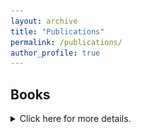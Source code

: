 ```yaml
---
layout: archive
title: "Publications"
permalink: /publications/
author_profile: true
---
```

## Books
<details>
	<summary>Click here for more details.</summary>
	
<h3><a target="_blank" href="/images/statesofignorance.jpg"><img src="/images/statesofignorance.jpg" alt="Cover image for 'States of Ignorance'" title="Click here for larger image" width="200" height="200" style="float:left;margin:0px 10px 10px 0px" ></a><span style="font-style: italic;">States of Ignorance: Governing Irregular Migrants in Western Europe </span>(Cambridge University Press, 2023) (co-edited with Christina Boswell)</h3>

<p>Much attention has been focused on how states produce knowledge about the people they govern; far less has been written about those aspects of society that states choose to keep obscure. In this book, we explore this understudied dimension of state power by focusing on the way that Western European states have attempted to handle one of the most contested social issues of our day: the governance of irregular migrants.</p>

<p>We develop a theory of 'state ignorance', setting out three complementary ways of understanding such oversights: ignorance as omission, ignorance as strategy, and ignorance as ascription. We then examine how these different forms of ignorance have affected state monitoring and control of irregular migrants from the 1960s to the present day across France, Germany and the United Kingdom. Our findings upend dominant approaches, which tend to assume that states are preoccupied with producing knowledge about their populations. We argue, instead, that states have actually been keen to sustain ignorance about their unauthorised populations.</p>

<p>You can visit the <a href="https://www.cambridge.org/gb/universitypress/subjects/politics-international-relations/comparative-politics/states-ignorance-governing-irregular-migrants-western-europe?format=HB" target="_blank">book's website</a> and you can <a href="https://doi.org/10.1017/9781009410199" target="_blank">get online access to the e-book via Cambridge Core</a>. The book is also available at <a target="_blank" href="https://www.amazon.co.uk/States-Ignorance-Governing-Irregular-Migrants/dp/1009410180/">Amazon (UK)</a> and most other international booksellers.</p>

<h3><a target="_blank" href="/images/francecover.jpg"><img src="/images/francecover.jpg" title="Click here for larger image" alt="Cover image for 'France'" width="200" height="200" style="float:right;margin:0px 0px 10px 10px"></a><span style="font-style: italic;">France </span>(Polity Press, 2020)</h3>

<p>This book is an introduction to French history since 1940, organised around six thematic and chronological chapters. Starting from the idea that France is a "paradoxical" nation, it looks at a number of contradictions within recent French history, including the tension between defeat and resistance, state and citizen, and colonialism and anti-colonialism.</p>

<p>You can hear me talk more about the book on the <a target="_blank" href="https://newbooksnetwork.com/france">New Books in French Studies podcast</a> with Roxanne Panchasi and at <a target="_blank" href="http://frenchhistorysociety.co.uk/blog/?p=2515">my online book launch event</a> at the Institute of Historical Research in London. There have also been two review forums on the book on the Tocqueville21 website (with contributions by <a target="_blank" href="https://tocqueville21.com/focus/paradoxes-of-france/">Art Goldhammer</a>, <a target="_blank" href="https://tocqueville21.com/focus/la-tache-de-lhistorien/">Emmanuel Jousse</a>, and a <a target="_blank" href="https://tocqueville21.com/focus/lembarras-du-choix/">response by me</a>) and in the journal <a target="_blank" href="https://www.tandfonline.com/toc/cmcf20/29/3"><span style="font-style: italic;">Modern and Contemporary France</span></a> (with contributions by Minayo Nasiali, David Lees, and Evan Spritzer).</p>

<p>You can buy the book <a href="https://politybooks.com/bookdetail/?isbn=9781509530014" target="_blank">directly from the publisher</a> or at <a target="_blank" href="https://www.amazon.co.uk/France-Polity-Histories-Emile-Chabal/dp/1509530029/">Amazon (UK)</a>, <a target="_blank" href="https://www.amazon.com/France-Polity-Histories-Emile-Chabal/dp/1509530029/">Amazon (USA)</a> and <a target="_blank" href="https://www.amazon.fr/France-Polity-Histories-Emile-Chabal/dp/1509530029/"> Amazon (France)</a>.</p>

<h3><a target="_blank" href="/images/divrep.jpg"><img src="/images/divrep.jpg" alt="Cover image for 'A Divided Republic'" title="Click here for larger image" width="200" height="200" style="float:left;margin:0px 10px 10px 0px" ></a><span style="font-style: italic;">A Divided Republic: nation, state and citizenship in contemporary France </span>(Cambridge University Press, 2015)</h3>

<p>Based on an original and sophisticated historical interpretation of contemporary French political culture, this book shows how passionate debates over citizenship, immigration, colonial memory, the reform of the state and the historiography of modern France have galvanised the French elite and created new spaces for discussion and disagreement. Over time, these debates have coalesced around two political languages - republicanism and liberalism - both of which structure the historical imagination and the symbolic vocabulary of French political actors. In the twenty-first century, these two political languages have become the central battleground of contemporary French politics.</p>

<p>An easy way to get a sense of what the book is about is to <a target="_blank" href="http://newbooksnetwork.com/emile-chabal-a-divided-republic-nation-state-and-citizenship-in-contemporary-france-cambridge-up-2015/">listen to my New Books in French Studies podcast</a>. Alternatively, you can read <a target="_blank" href="/files/jpriforum.pdf">a review forum on the book in the <span style="font-style: italic;">Journal of Politics, Religion and Ideology</span></a> or listen to a podcast of the main book launch event I did at the <a target="_blank" href="http://frenchhistorysociety.co.uk/blog/?p=633">Institute of Historical Research in London</a>. J'ai discut&eacute; de mon livre en fran&ccedil;ais <a target="_blank" href="https://www.youtube.com/watch?v=tE3vSh8AnBE">&agrave; la Fondation Jean Jaur&egrave;s</a>.</p>

<p>You can visit the <a href="http://www.cambridge.org/gb/academic/subjects/history/twentieth-century-european-history/divided-republic-nation-state-and-citizenship-contemporary-france?format=PB" target="_blank">book's website</a> and you can <a href="https://doi.org/10.1017/CBO9781107447936" target="_blank">get online access to the e-book via Cambridge Core</a>. The book is also available at <a target="_blank" href="https://www.amazon.co.uk/Divided-Republic-Nation-Citizenship-Contemporary/dp/1107692873">Amazon (UK)</a>, <a target="_blank" href="https://www.amazon.com/Divided-Republic-Nation-Citizenship-Contemporary/dp/1107692873">Amazon (USA)</a> and <a target="_blank" href="https://www.amazon.fr/Divided-Republic-Nation-Citizenship-Contemporary/dp/1107692873"> Amazon (France)</a>.</p>

<h3><a target="_blank" href="/images/france1970s.jpg"><img src="/images/france1970s.jpg" alt="Cover image for 'France since the 1970s'" title="Click here for larger image" width="200" height="200" style="float:right;margin:0px 0px 10px 10px"></a><span style="font-style: italic;">France since the 1970s: history, politics and memory in an age of uncertainty </span>(Bloomsbury Academic, 2014) (edited)</h3>

<p>How have the French reimagined the revolutionary, republican and reactionary ideologies that have been so crucial to their history? How has the arrival of hundreds of thousands of postcolonial migrants transformed politics? These are just some of the questions at the heart of this book. With contributions from leading specialists on topics as varied as the legacy of empire and neo-liberalism, it explores how the French have dealt with the pervasive sense of uncertainty that has become a defining feature of contemporary European politics.</p>

<p>Contributors to this volume include: Pascal Perrineau, Jim Shields, Nick Hewlett, Christophe Prochasson, Yann Scioldo-Z&uuml;rcher, Daniel A. Gordon, Isabel Hollis, Patricia M. E. Lorcin, Michael C. Behrent, Iain Stewart, Camille Robcis, Sophie Gu&eacute;rard de Latour and Sudhir Hazareesingh.</p>

<p>You can <a href="http://www.bloomsbury.com/uk/france-since-the-1970s-9781472509772/" target="_blank">visit the website for the book</a> or <a href="http://dx.doi.org/10.5040/9781474210676" target="_blank">get online access to the e-book via Bloomsbury Collections</a>. You can also buy the book at <a target="_blank" href="http://www.amazon.co.uk/France-since-1970s-Bloomsbury/dp/1472509773">Amazon (UK)</a>, <a target="_blank" href="http://www.amazon.com/France-since-1970s-Politics-Uncertainty/dp/1472509773/">Amazon (USA)</a> and <a target="_blank" href="http://www.amazon.fr/France-Since-1970s-Politics-Uncertainty/dp/1472509773/">Amazon (France)</a>.</p>

<h3><a target="_blank" href="/images/francebritain.jpg"><img src="/images/francebritain.jpg" title="Click here for larger image" alt="Cover image for 'France and Britain in Two World Wars'" width="200" height="200" style="float:left;margin:0px 10px 10px 0px"></a><span style="font-style: italic;">Britain and France in Two World Wars: Truth, Myth and Memory </span>(Bloomsbury Academic, 2013) (co-edited with Robert Tombs)</h3>

<p>France and Britain, indispensable allies in two world wars, remember and forget their shared history in contrasting ways. This book examines key episodes in the relationship between the two countries, including the outbreak of war in 1914, the battles of the Somme and Verdun, the Fall of France in 1940, Dunkirk, and British involvement in the French Resistance and the 1944 Liberation. The contributors discuss how the two countries tend to forget what they owe to each other, and have a distorted view of history which still colours and prejudices their relationship today, despite government efforts to build a close political and military partnership.</p>

<p>Contributors to this volume include: Gary Sheffield, John Keiger, William Philpott, Elizabeth Greenhalgh, Akhila Yechury, Martin Alexander, Sebastien Albertelli, Olivier Wieviorka, Philip Bell, Jay Winter, Robert Frank and David Reynolds.</p>

<p>This is the <a href="http://www.bloomsbury.com/uk/britain-and-france-in-two-world-wars-9781441130396/" target="_blank">link to the publisher's website</a>. You can also buy the book at <a target="_blank" href="http://www.amazon.co.uk/Britain-France-Two-World-Wars/dp/144113039X/">Amazon (UK)</a>, <a target="_blank" href="http://www.amazon.com/Britain-France-Two-World-Wars/dp/144113039X/">Amazon (USA)</a> and <a target="_blank" href="http://www.amazon.fr/Britain-France-Two-World-Wars/dp/144113039X/"> Amazon (France)</a>.</p>

	</details>

## Articles and book chapters
<details>
	<summary>Click here for more details.</summary>
	
<ul>
	<li>'France's identity crisis' in <span style="font-style: italic;">Current History</span> (Vol. 123, March 2024) [<a target="_blank" href="/files/francesidentitycrisis.pdf">Link to article (free)</a>] [<a href="https://doi.org/10.1525/curh.2024.123.851.89" target="_blank">Link to article in <span style="font-style: italic;">Current History</span></a>]</li>
	<li>'Between neo-liberalism and the nation: France’s political landscape in 2022' in <span style="font-style: italic;">Modern and Contemporary France</span> (Vol. 30, No. 4, 2022) (co-authored with Michael C. Behrent) [<a href="https://doi.org/10.1080/09639489.2022.2134327" target="_blank">Link to article in <span style="font-style: italic;">Modern and Contemporary France</span> (free, open access)</a>]</li>
	<li>'Big data, small concepts: histosophy as an approach to longue-dur&eacute;e history' in <span style="font-style: italic;">Global Intellectual History</span> (Vol. 6, No. 1, 2021) (co-authored with Luis de Miranda) [<a href="https://doi.org/10.1080/23801883.2019.1592871" target="_blank">Link to article in <span style="font-style: italic;">Global Intellectual History</span> (free, open access)</a>]</li>
	<li>'Anticolonialism' in <span style="font-style: italic;">The Cambridge History of French Thought</span>, eds. Michael Moriarty and Jeremy Jennings (Cambridge, Cambridge University Press, 2019) [<a href="/files/anticolonialism.pdf" target="_blank">PDF</a>] [<a target="_blank" href="https://doi.org/10.1017/9781316681572.049">Online access to the chapter via Cambridge Core (subscription only)</a>] [<a href="https://www.cambridge.org/gb/academic/subjects/literature/european-literature/cambridge-history-french-thought?format=HB" target="_blank">Buy the book</a>]</li>
	<li>'Historians of the world, unite! Eric Hobsbawm and the Communist Party Historians Group, 1946-1956' in <span style="font-style: italic;">Mundos do Trabalho</span> (Vol. 10, No. 19, 2018) [<a href="https://periodicos.ufsc.br/index.php/mundosdotrabalho/article/view/1984-9222.2018v10n19p71/39240" target="_blank">Link to article in <span style="font-style: italic;">Mundos do Trabalho</span> (free, open access)</a>] [<a href="https://periodicos.ufsc.br/index.php/mundosdotrabalho/article/view/1984-9222.2018v10n19p71/39041" target="_blank">Tamb&eacute;m dispon&iacute;vel em portugu&ecirc;s na revista <span style="font-style: italic;">Mundos do Trabalho</span></a>]</li>
	<li>'Les intellectuels et la crise de la d&eacute;mocratie' in <span style="font-style: italic;">Pouvoirs</span> (No. 161, April 2017) [<a href="/files/intellectuelscrise.pdf" target="_blank">Link to article (free)</a>] [<a href="http://dx.doi.org/10.3917/pouv.161.0109" target="_blank">Link to article through Cairn (subscription only)</a>]</li>
	<li>'From the banlieue to the burkini: the many lives of French republicanism' in <span style="font-style: italic;">Modern and Contemporary France</span> (Vol. 25, No. 1, 2017) [<a target="_blank" href="/files/banlieue.pdf">Link to article (free)</a>] [<a href="http://dx.doi.org/10.1080/09639489.2016.1246164" target="_blank">Link to article in <span style="font-style: italic;">Modern and Contemporary France</span> (subscription only)</a>]</li>
	<li>'The Agonies of Liberalism' in <span style="font-style: italic;">Contemporary European History</span> (Vol. 25, No. 4, 2016) [<a target="_blank" href="/files/agoniesofliberalism.pdf">Link to article (free)</a>] [<a href="http://dx.doi.org/10.1017/S0960777316000321" target="_blank">Link to article in <span style="font-style: italic;">Contemporary European History</span> (subscription only)</a>]</li>
	<li>'French Political Culture in the 1970s. Liberalism, Identity Politics and the Modest State' in <span style="font-style: italic;">Geschichte und Gesellschaft</span> (Vol. 42, No. 2, 2016) [<a target="_blank" href="/files/frenchpolcult70s.pdf">Link to article (free)</a>] [<a href="https://www.jstor.org/stable/24891225" target="_blank">Link to article in JSTOR (subscription only)</a>]</li>
	<li>'Capitalism and its critics: anti-liberalism in contemporary French politics' in <span style="font-style: italic;">In Search of the Liberal Moment: Democracy, Anti-totalitarianism, and Intellectual Politics in France since 1950</span>, eds. Iain Stewart and Stephen Sawyer (London: Palgrave, 2016) [<a href="http://link.springer.com/chapter/10.1057%2F9781137581266_7" target="_blank">Online access through SpringerLink</a>] [Disponible &eacute;galement en version fran&ccedil;aise en libre-acc&egrave;s via la revue <a href="https://doi.org/10.4000/quaderni.1250" target="_blank"><span style="font-style: italic;">Quaderni</span></a>]</li>
	<li>'Managing the postcolony: minority politics in Montpellier, c.1960-c.2010' in <span style="font-style: italic;">Contemporary European History</span> (Vol. 23, No. 2, 2014) [<a target="_blank" href="/files/montpellier.pdf">Link to article (free)</a>] [<a target="_blank" href="http://dx.doi.org/10.1017/s096077731400006x">Link to article in <span style="font-style: italic;">Contemporary European History </span>(subscription only)</a>]</li>
	<li>'Le Pr&eacute;sident? Georges Fr&ecirc;che and the making of a local notable in late 20th century France' in <span style="font-style: italic;">Place and Locality in Modern France, 1750-present</span>, eds. Philip Whalen &amp; Patrick Young (London: Bloomsbury Academic, 2014) [<a href="http://www.bloomsbury.com/uk/place-and-locality-in-modern-france-9781780936864/" target="_blank">Link to publisher's page</a>] [<a href="http://www.amazon.co.uk/Locality-Modern-France-Philip-Whalen/dp/1780936869" target="_blank">Buy the book at Amazon (UK)</a>] [<a href="http://dx.doi.org/10.5040/9781474210843.0026" target="_blank">Online access (subscription only)</a>]</li>
	<li>'The rise of the Anglo-Saxon: French perceptions of the Anglo-American world in the long twentieth century' in <span style="font-style: italic;">French Politics, Culture and Society</span> (Vol. 31, No. 1, Spring 2013) [<a target="_blank" href="/files/ecanglosaxon.pdf">Link to article (free)</a>] [<a target="_blank" href="http://www.jstor.org/stable/24517581">Link to article on JSTOR (subscription only)</a>]</li>
	<li>'Just say non? France, Britain and the European Union since the 1980s' in <span style="font-style: italic;">National Identities in France</span>, ed. Brian J. Sudlow (London: Transaction Press, 2011) [<a href="/files/eceu.pdf" target="_blank">PDF</a>] [<a target="_blank" href="https://www.routledge.com/National-Identities-in-France/Sudlow/p/book/9781138512481">Link to publisher's page</a>] [<a href="http://www.amazon.co.uk/National-Identities-France-Brian-Sudlow/dp/1412842883" target="_blank">Buy the book at Amazon (UK)</a>]</li>
	<li>'De 'New Britain' &agrave; la 'Big Society': l'innovation sociale &agrave; l'anglaise' in <span style="font-style: italic;">Chantiers Politiques</span> (No. 9, Summer 2011) [<a href="/files/innovationsociale.pdf" target="_blank">Link to article (free)</a>]</li>
	<li>'Writing the French national narrative in the 21st century' in <span style="font-style: italic;">The Historical Journal</span> (Vol. 53, No. 2, Summer 2010) [<a href="/files/nationalnarrative.pdf" target="_blank">Link to article (free)</a>] [<a href="https://www.jstor.org/stable/40865699" target="_blank">Link to article on JSTOR (subscription only)</a>]</li>
	<li>'La R&eacute;publique postcoloniale: making the nation in late 20th century France' in <span style="font-style: italic;">France's Lost Empires: Fragmentation, Nostalgia and la fracture coloniale</span>, eds. Nicki Frith and Kate Marsh (London: Lexington, 2010) [<a href="/files/ecreppoco.pdf" target="_blank">PDF</a>] [<a target="_blank" href="https://rowman.com/ISBN/9780739148839">Link to publisher's page</a>] [<a href="http://www.amazon.co.uk/Frances-Lost-Empires-Fragmentation-Nostalgia/dp/0739148834" target="_blank">Buy the book at Amazon (UK)</a>]</li>
	<li>'Ernest Renan' in <span style="font-style: italic;">The Encyclopedia of Political Theory, Vol. 3</span>, ed. M. Bevir (London: SAGE, 2010) [<a target="_blank" href="http://knowledge.sagepub.com/view/politicaltheory/n385.xml">Consult the entry online at SAGE&nbsp;(subscription only)</a>] [<a href="http://www.amazon.co.uk/Encyclopedia-Political-Theory-Mark-Bevir/dp/1412958652" target="_blank">Buy the book at Amazon (UK)</a>]</li>
	<li>'Uses and abuses of history: memories of the R&eacute;publique in late 20th century France' in <span style="font-style: italic;">Historicising the French Revolution</span>, eds. I. DiVanna, D. Dodds and T. Blanning (Newcastle: Cambridge Scholars Publishing, 2008) [<a target="_blank" href="https://www.cambridgescholars.com/product/9781847186409">Link to publisher's page</a>] [<a href="http://www.amazon.co.uk/Historicising-French-Revolution-Carolina-Armenteros/dp/1847186408" target="_blank">Buy the book at Amazon (UK</a>)]</li>
	</ul>
	
	</details>

## Essays and long-form writing
	
For short-form writing - including op-eds and blog posts - go to my <a href="/talks/">press and media</a> page.

<details>
	<summary>Click here for more details.</summary>
	
<ul>
  <li><a target="_blank" href="/files/ramdanistangler.pdf">'Le French-bashing'</a> (on Nabila Ramdani and Cole Stangler's recent books on contemporary French society) in the <span style="font-style: italic;">Times Literary Supplement</span> (7 February 2024)</li>
  <li><a target="_blank" href="/files/histoiredelarue.pdf">'Pavement politics'</a> (on Danielle Tartakowsky's collective volume on the history of the street) in the <span style="font-style: italic;">Times Literary Supplement</span> (14 April 2023)</li>
  <li><a target="_blank" href="https://doi.org/10.1093/fh/crac070">'Historical perspectives on the 2022 French electoral cycle'</a> (co-authored with Michael C. Behrent & Marion Van Renterghem) in <span style="font-style: italic;">French History</span> (27 February 2023, open access)</li>
  <li><a target="_blank" href="/files/boltanskiesquerre.pdf">'Catwashing the far-right'</a> (on Luc Boltanski and Arnaud Esquerre's book about actualit&eacute; politique) in the <span style="font-style: italic;">Times Literary Supplement</span> (29 July 2022)</li>
  <li><a target="_blank" href="https://www.jacobinmag.com/2021/04/eric-hobsbawm-marxism-history-bibliography">'Uncovering the many Eric Hobsbawms'</a> (co-authored with Anne Perez) in <span style="font-style: italic;">Jacobin</span> (27 April 2021)</li>
  <li><a target="_blank" href="https://jacobinmag.com/2019/07/eric-hobsbawm-western-marxism-history-communism/">'Hobsbawm at the margins'</a> in <span style="font-style: italic;">Jacobin</span> (12 July 2019), also available in Portuguese in <span style="font-style: italic;">Jacobin Brasil</span> <a target="_blank" href="https://jacobin.com.br/2020/06/hobsbawm-nas-margens/">here</a>. Una traducci&oacute;n al espa&ntilde;ol est&aacute; disponible en la <span style="font-style: italic;">Revista Com&uacute;n</span>: <a target="_blank" href="https://www.revistacomun.com/blog/hobsbawm-en-los-mrgenes-parte-i">'Hobsbawm en los m&aacute;rgenes, parte 1'</a>, <a target="_blank" href="https://www.revistacomun.com/blog/hobsbawm-en-los-mrgenes-parte-ii">'Hobsbawm en los m&aacute;rgenes, parte 2'</a> (10-11 September 2019)</li>
  <li><a target="_blank" href="https://aeon.co/essays/how-eric-hobsbawm-helped-shape-the-global-marxist-imagination">'The voice of Hobsbawm'</a> in <span style="font-style: italic;">Aeon</span> (8 October 2018). Version fran&ccedil;aise dans la revue <span style="font-style: italic;">Lava</span>, <a target="_blank" href="https://lavamedia.be/fr/la-voix-deric-hobsbawm/">'La voix de Hobsbawm'</a> (no. 7, d&eacute;cembre 2018)</li>
  <li><a target="_blank" href="/files/jeandormessontls.pdf">'Unique m&eacute;lange'</a> (on the life and work of the French author Jean d'Ormesson) in the <span style="font-style: italic;">Times Literary Supplement</span> (5 October 2018)</li>
  <li><a target="_blank" href="http://www.synchronathemata.gr/to-brexit-kai-o-vretanikos-mythos-tis-synecheias/">'To Brexit kai o vretanikos mythos tis synecheias (Brexit and the British myth of continuity)'</a> in <span style="font-style: italic;">Synchrona Themata</span> (Issue 140-141, June 2018) [excerpt only, in Greek]</li>
  <li><a target="_blank" href="https://aeon.co/essays/the-anglo-saxon-is-not-american-or-british-but-a-french-alter-ego">'Les Anglo Saxons'</a> in <span style="font-style: italic;">Aeon</span> (18 September 2017). Version fran&ccedil;aise: <a target="_blank" href="/files/quiapeurdesanglosaxons.pdf">'Qui a peur des Anglo-Saxons'</a> in <span style="font-style: italic;">Courrier International</span> (25-31 January 2018)</li>
  <li><a target="_blank" href="https://tif.ssrc.org/2017/09/06/history-and-theorizing-the-secular/">Discussion forum around the theme 'History and Theorizing the Secular'</a> (edited with Daniel Steinmetz-Jenkins) in <span style="font-style: italic;">The Immanent Frame</span> (6 September 2017)</li>
   <li><a href="/files/europeaftersarkozy.pdf" target="_blank">'Europe after Sarkozy'</a> in <span style="font-style: italic;">Economic and Political Weekly</span> (2 June 2012)</li>
</ul>

<img src="/images/euroflag.jpg" alt="British and European flags at a crossroads" width="200" height="200" style="float:right;margin:0px 10px 10px 0px">In 2015, I co-wrote an essay with Stephan Malinowski on the idea of exceptionalism in British history and Britain's relation with Europe. This was published in a number of different outlets and languages:
<ul>
   <li>(English) <a href="http://www.booksandideas.net/Can-Britain-be-European.html" target="_blank">'Can Britain be European?'</a> in <span style="font-style: italic;">Books and Ideas</span> (22 June 2015)</li>
   <li>(Fran&ccedil;ais) <a href="http://www.laviedesidees.fr/La-Grande-Bretagne-peut-elle-etre-europeenne.html" target="_blank">'La Grande Bretagne peut-elle &ecirc;tre europ&eacute;enne?'</a> in <span style="font-style: italic;">La Vie des Id&eacute;es</span> (19 June 2015)</li>
   <li>(Deutsch) <a href="http://www.zeit.de/2015/29/grossbritannien-briten-europa-brexit-geschichte" target="_blank">'Ganz aparte Briten'</a> in <span style="font-style: italic;">Die Zeit</span> (16 July 2015) and <a href="/files/merkur.pdf" target="_blank">'Geh&ouml;rt Gro&szlig;britannien zu Europa?'</a> in <span style="font-style: italic;">Merkur</span> (No. 796, Sept 2015). There was further coverage of this debate in <a href="/files/spiegel.pdf" target="_blank"><span style="font-style: italic;">Der Spiegel</span></a> in June 2015.</li>
</ul>

	</details>

## Book reviews
<details>
	<summary>Click here for more details.</summary>

	<ul>
	<li>Jean-Philippe Mathy, <span style="font-style: italic;">Chronic Aftershock: How 9/11 Shaped Present-Day France</span> in <span style="font-style: italic;">H-France Forum </span>(Vol. 18, 2023) [<a target="_blank" href="https://h-france.net/wp-content/uploads/2023/01/Mathy2.pdf">Link to review in <span style="font-style: italic;">H-France Forum</span> (free)</a>]</li>
	<li>Nimisha Barton, <span style="font-style: italic;">Reproductive Citizens: Gender, Immigration, and the State in Modern France, 1880–1945 </span>in <span style="font-style: italic;">American Historical Review </span>(Vol. 127, No. 4, 2022) [<a target="_blank" href="/files/bartoncitizens.pdf">Link to review (free)</a>] [<a target="_blank" href="https://doi.org/10.1093/ahr/rhac383">Link to review in<span style="font-style: italic;"> American Historical Review </span> (subscription only)</a>]</li>
	<li>Terence Renaud, <span style="font-style: italic;">New lefts: the making of a radical tradition</span> in <span style="font-style: italic;">Intellectual History Review </span>(2022) [<a target="_blank" href="/files/newlefts.pdf">Link to review (free)</a>] [<a target="_blank" href="https://doi.org/10.1080/17496977.2022.2088926">Link to review in <span style="font-style: italic;">Intellectual History Review </span>(subscription only)</a>]</li>
	<li>Antoine Vauchez and Pierre France, <span style="font-style: italic;">The Neoliberal Republic: Corporate Lawyers, Statecraft, and the
	Making of Public-Private France </span>in <span style="font-style: italic;">H-France Review </span>(Vol. 21, No. 181, 2021) [<a target="_blank" href="https://h-france.net/vol21reviews/vol21no181Chabal.pdf">Link to review in <span style="font-style: italic;">H-France Review</span> (free)</a>]</li>
	<li>Jacob Collins, <span style="font-style: italic;">The Anthropological Turn: French Political Thought After 1968 </span>in <span style="font-style: italic;">H-France Review </span>(Vol. 21, No. 67, 2021) [<a target="_blank" href="https://h-france.net/vol21reviews/vol21no67chabal.pdf">Link to review in <span style="font-style: italic;">H-France Review</span> (free)</a>]</li>
	<li>Julian Wright, <span style="font-style: italic;">Socialism and the experience of time: idealism and the present in modern France</span> in <span style="font-style: italic;">Modern and Contemporary France</span> (Vol. 21, No. 4, 2021) [<a target="_blank" href="/files/socialismtime.pdf">Link to review (free)</a>] [<a target="_blank" href="https://doi.org/10.1080/09639489.2021.1931076">Link to review in <span style="font-style: italic;">Modern and Contemporary France </span>(subscription only)</a>]</li>
	<li>Richard Evans, <span style="font-style: italic;">Eric Hobsbawm: A Life in History</span> in <span style="font-style: italic;">International Affairs </span>(Vol. 95, No. 5, 2019) [<a target="_blank" href="/files/lifeinhistory.pdf">Link to review (free)</a>] [<a target="_blank" href="https://doi.org/10.1093/ia/iiz164">Link to review in <span style="font-style: italic;">International Affairs </span>(subscription only)</a>] [<a target="_blank" href="https://paniko.cl/eric-hobsbawm-lo-que-pensaba-pero-no-por-que-lo-pensaba/">Versi&oacute;n espa&ntilde;ola en la revista chilena <span style="font-style: italic;">Paniko</span></a>]</li>
	<li>Christophe Guilluy, <span style="font-style: italic;">Twilight of the elites: prosperity, periphery and the future of France </span>in <span style="font-style: italic;">Modern and Contemporary France </span>(Vol. 27, No. 4, 2019) [<a target="_blank" href="/files/guilluy.pdf">Link to review (free)</a>] [<a target="_blank" href="https://doi.org/10.1080/09639489.2019.1642313">Link to review in <span style="font-style: italic;">Modern and Contemporary France </span>(subscription only)</a>]</li>
	<li>Herrick Chapman, <span style="font-style: italic;">France’s Long Reconstruction: In Search of the Modern Republic</span> in <span style="font-style: italic;">French History </span>(Vol. 33, No. 1, 2019) [<a target="_blank" href="/files/longreconstruction.pdf">Link to review (free)</a>] [<a target="_blank" href="https://doi.org/10.1093/fh/crz027">Link to review in <span style="font-style: italic;">French History </span>(subscription only)</a>]</li>
	<li>Tim Rogan, <span style="font-style: italic;">The Moral Economists: R. H. Tawney, Karl Polanyi, E. P. Thompson, and the Critique of Capitalism</span> in <span style="font-style: italic;">Intellectual History Review </span>(Vol. 28, No. 1, 2019) [<a target="_blank" href="/files/moraleconomists.pdf">Link to review (free)</a>] [<a target="_blank" href="https://doi.org/10.1080/17496977.2019.1533287">Link to review in <span style="font-style: italic;">Intellectual History Review </span>(subscription only)</a>]</li>
	<li>Stefanos Geroulanos, <span style="font-style: italic;">Transparency in Modern France</span> in <span style="font-style: italic;">H-France Forum </span>(Vol. 13, 2018) [<a target="_blank" href="https://www.h-france.net/forum/forumvol13/Chabal.pdf">Link to review in <span style="font-style: italic;">H-France Forum</span> (free)</a>]</li>
	<li>Jan-Werner M&uuml;ller, <span style="font-style: italic;">What Is Populism? </span>in <span style="font-style: italic;">Intellectual History Review </span>(Vol. 27, No. 4, 2017) [<a target="_blank" href="/files/populism.pdf">Link to review (free)</a>] [<a target="_blank" href="http://dx.doi.org/10.1080/17496977.2017.1348026">Link to review in <span style="font-style: italic;">Intellectual History Review </span>(subscription only)</a>] [<a target="_blank" href="http://www.ojoentinta.com/el-populismo-la-sombra-de-la-democracia/">Versi&oacute;n espa&ntilde;ola en la revista chilena <span style="font-style: italic;">Ojo en Tinta</span></a>]</li>
	<li>Gregory Mann, <span style="font-style: italic;">From Empires to NGOs in the West African Sahel: The Road to Nongovernmentality </span>in <span style="font-style: italic;">La Vie des Id&eacute;es/Books and Ideas </span>(February 2017) [<a href="http://www.booksandideas.net/The-Sahel-In-What-State.html" target="_blank">Link to English version: 'The Sahel in what state?'</a>] [<a href="http://www.laviedesidees.fr/Le-Sahel-dans-quel-Etat.html" target="_blank">Version fran&ccedil;aise: 'Le Sahel dans quel &Eacute;tat?'</a>]</li>
	<li>Sung-Eun Choi, <span style="font-style: italic;">Decolonization and the French of Algeria: Bringing the Settler Colony Home </span>in <span style="font-style: italic;">H-France Review </span>(Vol. 16, No. 231, 2016) [<a target="_blank" href="http://www.h-france.net/vol16reviews/vol16no231Chabal.pdf">Link to review in <span style="font-style: italic;">H-France Review </span>(free)</a>]</li>
	<li>Rebecca Clifford, <span style="font-style: italic;">Commemorating the Holocaust: The Dilemmas of Remembrance in France and Italy </span>in <span style="font-style: italic;">English Historical Review </span>(Vol. 132, No. 552, 2016) [<a target="_blank" href="/files/clifford.pdf">Link to review (free)</a>] [<a target="_blank" href="https://doi.org/10.1093/ehr/cew246">Link to review in<span style="font-style: italic;"> English Historical Review </span> (subscription only)</a>]</li>
	<li>Nicole Rudolph, <span style="font-style: italic;">At home in postwar France: modern mass housing and the right to comfort </span>in <span style="font-style: italic;">Modern and Contemporary France </span>(Vol. 24, No. 4, 2016) [<a target="_blank" href="/files/athomepostwarfrance.pdf">Link to review (free)</a>] [<a target="_blank" href="http://dx.doi.org/10.1080/09639489.2016.1209468">Link to review in <span style="font-style: italic;">Modern and Contemporary France </span>(subscription only)</a>]</li>
	<li>Dieter Grimm, <span style="font-style: italic;">Sovereignty: The Origin and Future of a Political and Legal Concept </span>in <span style="font-style: italic;">New Global Studies </span>(Vol. 23, No. 3, 2015) [<a target="_blank" href="/files/sovereignty.pdf">Link to review (free)</a>] [<a target="_blank" href="http://dx.doi.org/10.1515/ngs-2016-0006">Link to review in <span style="font-style: italic;">New Global Studies </span>(subscription only)</a>]</li>
	<li>Ang&eacute;line Escafr&eacute;-Dublet, <span style="font-style: italic;">Culture et immigration:  de la question sociale &agrave; l'enjeu politique, 1958-2007 </span>in <span style="font-style: italic;">Modern and Contemporary France </span>(Vol. 23, No. 3, 2015) [<a target="_blank" href="/files/cultureetimmigration.pdf">Link to review (free)</a>] [<a target="_blank" href="http://dx.doi.org/10.1080/09639489.2015.1032914">Link to review in <span style="font-style: italic;">Modern and Contemporary France </span>(subscription only)</a>]</li>
	<li>Maud Mandel, <span style="font-style: italic;">Muslims and Jews in France: History of a Conflict </span>in <span style="font-style: italic;">Journal of Modern Jewish Studies </span>(Vol. 14, No. 2, 2015) [<a target="_blank" href="/files/mandeljewsmuslims.pdf">Link to review (free)</a>] [<a target="_blank" href="http://www.tandfonline.com/doi/full/10.1080/14725886.2015.1041235">Link to review in <span style="font-style: italic;">Journal of Modern Jewish Studies </span>(subscription only)</a>]</li>
	<li>Christophe Prochasson, Vincent Duclert and Edward Berenson (eds.), <span style="font-style: italic;">The French Republic: History, Values, Debates </span>in <span style="font-style: italic;"> English Historical Review </span>(Vol. 130, No. 543, 2015) [<a target="_blank" href="/files/prochasson.pdf">Link to review (free)</a>] [<a target="_blank" href="https://doi.org/10.1093/ehr/cev033">Link to review in<span style="font-style: italic;"> English Historical Review </span> (subscription only)</a>]</li>
	<li>Chris Reynolds, <span style="font-style: italic;">Memories of May '68: France's Convenient Consensus </span>in <span style="font-style: italic;"> The Journal of Modern History </span>(Vol. 86, No. 4, 2014) [<a target="_blank" href="/files/chrisreynolds.pdf">Link to review (free)</a>] [<a target="_blank" href="http://www.jstor.org/stable/10.1086/678740">Link to review in <span style="font-style: italic;">The Journal of Modern History</span> (subscription only)</a>]</li>
	<li>Amelia Lyons, <span style="font-style: italic;">The Civilizing Mission in the Metropole: Algerian Families and the Welfare State during Decolonization </span>in <span style="font-style: italic;"> H-France </span>(Vol. 14, No. 165, October 2014) [<a target="_blank" href="http://www.h-france.net/vol14reviews/vol14no165chabal.pdf">Link to review on the H-France website (free)</a>]</li>
	<li>Andrew Sartori and Samuel Moyn (eds.), <span style="font-style: italic;">Global Intellectual History </span>in <span style="font-style: italic;">La Vie des Id&eacute;es/Books and Ideas </span>(October 2014) [<a href="http://www.booksandideas.net/Global-Thinking.html" target="_blank">Link to English version: 'Global thinking'</a>] [<a href="http://www.laviedesidees.fr/Penser-a-l-echelle-globale.html" target="_blank">Version fran&ccedil;aise: 'Penser &#224; l'&eacute;chelle globale'</a>]</li>
	<li>Alice Conklin, <span style="font-style: italic;">In the Museum of Man: Race, Anthropology and Empire in France, 1850-1950 </span>in <span style="font-style: italic;">Intellectual History Review </span>(Vol. 24, No. 4, 2014) [<a target="_blank" href="/files/inthemuseumofman.pdf">Link to review (free)</a>] [<a target="_blank" href="http://dx.doi.org/10.1080/17496977.2014.952929">Link to review in <span style="font-style: italic;">Intellectual History Review </span>(subscription only)</a>]</li>
	<li>Barnett Singer, <span style="font-style: italic;">The Americanization of France: Searching for Happiness after the Algerian War </span>in <span style="font-style: italic;">French History </span>(Vol. 28, No. 3, 2014) [<a target="_blank" href="/files/singer.pdf">Link to review (free)</a>] [<a target="_blank" href="https://doi.org/10.1093/fh/cru068">Link to review in<span style="font-style: italic;"> French History </span> (subscription only)</a>]</li>
	<li>Jacques Julliard, <span style="font-style: italic;">Les gauches fran&ccedil;aises, 1762-2012. Histoire, politique, imaginaire </span>in <span style="font-style: italic;">French History </span>(Vol. 28, No. 2, 2014) [<a target="_blank" href="/files/julliard.pdf">Link to review (free)</a>] [<a target="_blank" href="https://doi.org/10.1093/fh/cru016">Link to review in<span style="font-style: italic;"> French History </span> (subscription only)</a>]</li>
	<li>Laurent Warlouzet, <span style="font-style: italic;">Le choix de la CEE par la France: l'Europe &eacute;conomique en d&eacute;bat de Mend&egrave;s-France &agrave; de Gaulle (1955-1969) </span>in <span style="font-style: italic;">English Historical Review </span>(Vol. 128, No. 535, 2013) [<a target="_blank" href="/files/warlouzet.pdf">Link to review (free)</a>] [<a target="_blank" href="https://doi.org/10.1093/ehr/cet258">Link to review in<span style="font-style: italic;"> English Historical Review </span> (subscription only)</a>]</li>
	<li>Edward Baring, <span style="font-style: italic;">The Young Derrida and French Philosophy, 1945-68 </span>in <span style="font-style: italic;">La Vie des Id&eacute;es/Books and Ideas </span>(July 2013) [<a href="http://www.booksandideas.net/Derrida-and-the-marginality-of-the.html" target="_blank">Link to English version: 'Derrida and the marginality of the French intellectual'</a>] [<a href="http://www.laviedesidees.fr/Derrida-un-intellectuel-marginal.html" target="_blank">Version fran&ccedil;aise: 'Derrida: un intellectuel marginal?'</a>]</li>
	<li>Sudhir Hazareesingh, <span style="font-style: italic;">In the Shadow of the General: Modern France and the Myth of de Gaulle </span>in <span style="font-style: italic;">French History </span>(Vol. 27, No. 2, 2013) [<a target="_blank" href="/files/intheshadowofthegeneral.pdf">Link to review (free)</a>] [<a target="_blank" href="https://doi.org/10.1093/fh/crt014">Link to review in<span style="font-style: italic;"> French History </span> (subscription only)</a>]</li>
	<li>Jeremy Jennings, <span style="font-style: italic;">Revolution and the Republic: A History of French Political Thought Since the Eighteenth Century </span>in <span style="font-style: italic;">La Vie des Id&eacute;es/Books and Ideas </span>(December 2012) [<a href="http://www.booksandideas.net/The-Politics-of-Disagreement.html" target="_blank">Link to English version: 'The Politics of Disagreement'</a>] [<a href="http://www.laviedesidees.fr/La-Republique-du-desaccord.html" target="_blank">Version fran&ccedil;aise: 'La R&eacute;publique du d&eacute;saccord'</a>]</li>
	<li>Nicolas Bancel et al (eds.), <span style="font-style: italic;">Ruptures postcoloniales. Les nouveaux visages de la soci&eacute;t&eacute; fran&ccedil;aise </span>in <span style="font-style: italic;">French History </span>(Vol. 26, No. 4, 2012) [<a href="/files/rupturespostcoloniales.pdf" target="_blank">Link to review (free)</a>] [<a href="http://fh.oxfordjournals.org/content/26/4/591.full.pdf+html" target="_blank">Link to review in <span style="font-style: italic;">French History </span>(subscription only)</a>]</li>
	<li>Serge Audier, <span style="font-style: italic;">N&eacute;o-lib&eacute;ralismes: une arch&eacute;ologie intellectuelle</span> in <span style="font-style: italic;">La Vie des Id&eacute;es/Books and Ideas</span> (July 2012) [<a href="http://www.booksandideas.net/The-Mid-Life-Crisis-of-Neo.html" target="_blank">Link to English version: 'The Mid-Life Crisis of Neo-Liberalism'</a>] [<a href="http://www.laviedesidees.fr/Le-neo-liberalisme-introuvable.html" target="_blank">Version fran&ccedil;aise: 'Le n&eacute;o-lib&eacute;ralisme introuvable?'</a>]</li>
	</ul>

Between 2002 and 2010, I wrote reviews of contemporary fiction for the Pakistani current affairs magazine <span style="font-style: italic;">Newsline</span>. A small selection of these can be found online&nbsp;<a href="http://newslinemagazine.com/?s=emile+chabal" target="_blank">here</a>.

	</details>
